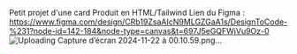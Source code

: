 Petit projet d'une card Produit en HTML/Tailwind
Lien du Figma : https://www.figma.com/design/CRb19ZsaAIcN9MLGZGaA1s/DesignToCode-%231?node-id=142-184&node-type=canvas&t=697J5eGQFWjVu9Oz-0
![Uploading Capture d’écran 2024-11-22 à 00.10.59.png…]()
